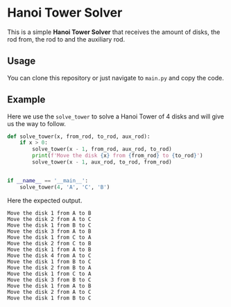 # Hanoi Tower Solver

This is a simple **Hanoi Tower Solver** that receives the amount of disks, the rod from, the rod to and the auxiliary
rod.

## Usage

You can clone this repository or just navigate to `main.py` and copy the code. 

## Example

Here we use the `solve_tower` to solve a Hanoi Tower of 4 disks and will give us the way to follow.

```python
def solve_tower(x, from_rod, to_rod, aux_rod):
    if x > 0:
        solve_tower(x - 1, from_rod, aux_rod, to_rod)
        print(f'Move the disk {x} from {from_rod} to {to_rod}')
        solve_tower(x - 1, aux_rod, to_rod, from_rod)


if __name__ == '__main__':
    solve_tower(4, 'A', 'C', 'B')
```

Here the expected output.

```shell
Move the disk 1 from A to B
Move the disk 2 from A to C
Move the disk 1 from B to C
Move the disk 3 from A to B
Move the disk 1 from C to A
Move the disk 2 from C to B
Move the disk 1 from A to B
Move the disk 4 from A to C
Move the disk 1 from B to C
Move the disk 2 from B to A
Move the disk 1 from C to A
Move the disk 3 from B to C
Move the disk 1 from A to B
Move the disk 2 from A to C
Move the disk 1 from B to C
```